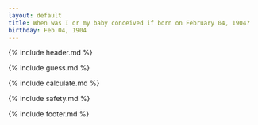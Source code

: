 ```yaml
---
layout: default
title: When was I or my baby conceived if born on February 04, 1904?
birthday: Feb 04, 1904
---
```


{% include header.md %}

{% include guess.md %}

{% include calculate.md %}

{% include safety.md %}

{% include footer.md %}



